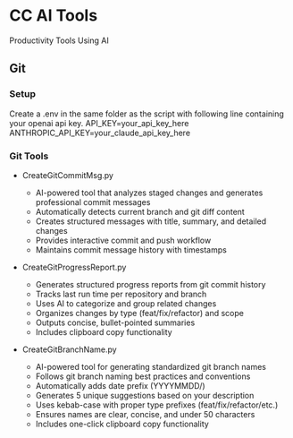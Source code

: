 # CC AI Tools
Productivity Tools Using AI


## Git
### Setup
Create a .env in the same folder as the script with following line containing your openai api key.
API_KEY=your_api_key_here
ANTHROPIC_API_KEY=your_claude_api_key_here

### Git Tools
* CreateGitCommitMsg.py
    * AI-powered tool that analyzes staged changes and generates professional commit messages
    * Automatically detects current branch and git diff content
    * Creates structured messages with title, summary, and detailed changes
    * Provides interactive commit and push workflow
    * Maintains commit message history with timestamps

* CreateGitProgressReport.py
    * Generates structured progress reports from git commit history
    * Tracks last run time per repository and branch
    * Uses AI to categorize and group related changes
    * Organizes changes by type (feat/fix/refactor) and scope
    * Outputs concise, bullet-pointed summaries
    * Includes clipboard copy functionality

* CreateGitBranchName.py
    * AI-powered tool for generating standardized git branch names
    * Follows git branch naming best practices and conventions
    * Automatically adds date prefix (YYYYMMDD/)
    * Generates 5 unique suggestions based on your description
    * Uses kebab-case with proper type prefixes (feat/fix/refactor/etc.)
    * Ensures names are clear, concise, and under 50 characters
    * Includes one-click clipboard copy functionality 